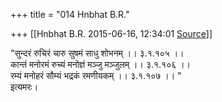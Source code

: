 +++
title = "014 Hnbhat B.R."

+++
[[Hnbhat B.R.	2015-06-16, 12:34:01 [Source](https://groups.google.com/g/samskrita/c/qpaWv_e0FIM)]]



  
"सुन्दरं रुचिरं चारु सुषमं साधु शोभनम् ।। ३.१.१०५ ।।  
कान्तं मनोरमं रुच्यं मनोज्ञं मञ्जु मञ्जुलम् ।। ३.१.१०६ ।।  
रम्यं मनोहरं सौम्यं भद्रकं रमणीयकम् ।। ३.१.१०७ ।। "  
इत्यमरः।  
  
  

